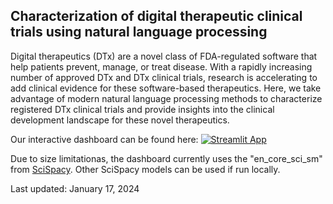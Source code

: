 ## Characterization of digital therapeutic clinical trials using natural language processing

Digital therapeutics (DTx) are a novel class of FDA-regulated software that help patients prevent, manage, or treat disease. With a rapidly increasing number of approved DTx and DTx clinical trials, research is accelerating to add clinical evidence for these software-based therapeutics. Here, we take advantage of modern natural language processing methods to characterize registered DTx clinical trials and provide insights into the clinical development landscape for these novel therapeutics. 

Our interactive dashboard can be found here:
[![Streamlit App](https://static.streamlit.io/badges/streamlit_badge_white_red.svg)](https://ct-gov.streamlitapp.com/)

Due to size limitationas, the dashboard currently uses the "en_core_sci_sm" from [SciSpacy](https://allenai.github.io/scispacy/). Other SciSpacy models can be used if run locally. 

Last updated: January 17, 2024
